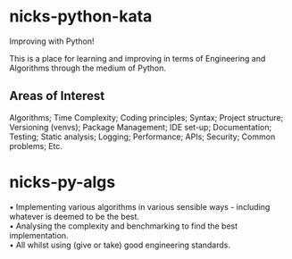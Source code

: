 # nicks-python-kata
Improving with Python!

This is a place for learning and improving in terms of Engineering and Algorithms through the medium of Python.

## Areas of Interest
Algorithms; Time Complexity; Coding principles; Syntax; Project structure; Versioning (venvs); Package Management; IDE set-up; Documentation; Testing; Static analysis; Logging; Performance; APIs; Security; Common problems; Etc.

# nicks-py-algs
• Implementing various algorithms in various sensible ways - including whatever is deemed to be the best.  
• Analysing the complexity and benchmarking to find the best implementation.  
• All whilst using (give or take) good engineering standards.  
